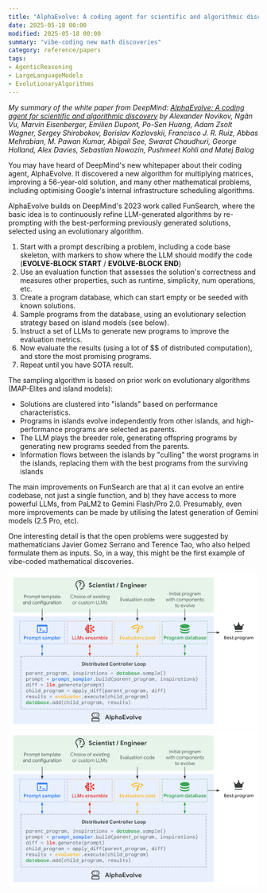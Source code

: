 ```yaml
---
title: "AlphaEvolve: A coding agent for scientific and algorithmic discovery"
date: 2025-05-18 00:00
modified: 2025-05-18 00:00
summary: "vibe-coding new math discoveries"
category: reference/papers
tags:
- AgenticReasoning
- LargeLanguageModels
- EvolutionaryAlgorithms
---
```


*My summary of the white paper from DeepMind: [AlphaEvolve: A coding agent for scientific and algorithmic discovery](https://storage.googleapis.com/deepmind-media/DeepMind.com/Blog/alphaevolve-a-gemini-powered-coding-agent-for-designing-advanced-algorithms/AlphaEvolve.pdf) by Alexander Novikov, Ngân Vu, Marvin Eisenberger, Emilien Dupont, Po-Sen Huang, Adam Zsolt Wagner, Sergey Shirobokov, Borislav Kozlovskii, Francisco J. R. Ruiz, Abbas Mehrabian, M. Pawan Kumar, Abigail See, Swarat Chaudhuri, George Holland, Alex Davies, Sebastian Nowozin, Pushmeet Kohli and Matej Balog*

You may have heard of DeepMind's new whitepaper about their coding agent, AlphaEvolve. It discovered a new algorithm for multiplying matrices, improving a 56-year-old solution, and many other mathematical problems, including optimising Google's internal infrastructure scheduling algorithms.

AlphaEvolve builds on DeepMind's 2023 work called FunSearch, where the basic idea is to continuously refine LLM-generated algorithms by re-prompting with the best-performing previously generated solutions, selected using an evolutionary algorithm.

1. Start with a prompt describing a problem, including a code base skeleton, with markers to show where the LLM should modify the code (**EVOLVE-BLOCK START** / **EVOLVE-BLOCK END**)
2. Use an evaluation function that assesses the solution's correctness and measures other properties, such as runtime, simplicity, num operations, etc.
3. Create a program database, which can start empty or be seeded with known solutions.
4. Sample programs from the database, using an evolutionary selection strategy based on island models (see below).
5. Instruct a set of LLMs to generate new programs to improve the evaluation metrics.
6. Now evaluate the results (using a lot of \$$ of distributed computation), and store the most promising programs.
 7. Repeat until you have SOTA result.

The sampling algorithm is based on prior work on evolutionary algorithms (MAP-Elites and island models):

* Solutions are clustered into "islands" based on performance characteristics.
* Programs in islands evolve independently from other islands, and high-performance programs are selected as parents.
* The LLM plays the breeder role, generating offspring programs by generating new programs seeded from the parents.
* Information flows between the islands by "culling" the worst programs in the islands, replacing them with the best programs from the surviving islands

The main improvements on FunSearch are that a) it can evolve an entire codebase, not just a single function, and b) they have access to more powerful LLMs, from PaLM2 to Gemini Flash/Pro 2.0. Presumably, even more improvements can be made by utilising the latest generation of Gemini models (2.5 Pro, etc).

One interesting detail is that the open problems were suggested by mathematicians Javier Gomez Serrano and Terence Tao, who also helped formulate them as inputs. So, in a way, this might be the first example of vibe-coded mathematical discoveries.

![alphaevolve-fig-2.png](../../_media/alphaevolve-fig-2.png)
![alphaevolve-fig-2.png](../../_media/alphaevolve-fig-2.png)
